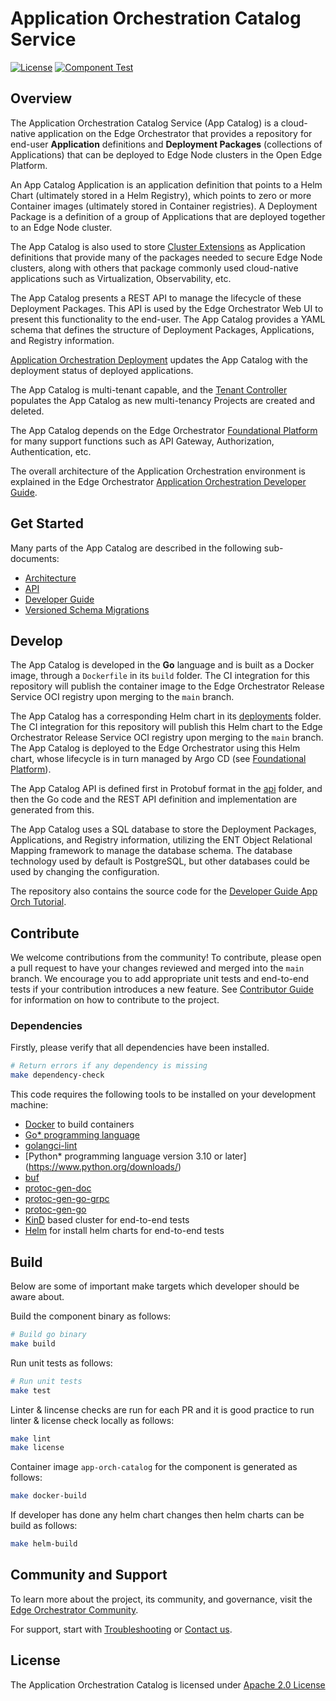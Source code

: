 <!---
  SPDX-FileCopyrightText: (C) 2022 Intel Corporation
  SPDX-License-Identifier: Apache-2.0
-->

# Application Orchestration Catalog Service

[![License](https://img.shields.io/badge/License-Apache%202.0-blue.svg)](https://opensource.org/licenses/Apache-2.0)
[![Component Test](https://github.com/open-edge-platform/app-orch-catalog/actions/workflows/component-test.yml/badge.svg)](https://github.com/open-edge-platform/app-orch-catalog/actions/workflows/component-test.yml)

## Overview

The Application Orchestration Catalog Service (App Catalog) is a cloud-native application on the Edge Orchestrator that
provides a repository for end-user **Application** definitions and **Deployment Packages** (collections of Applications)
that can be deployed to Edge Node clusters in the Open Edge Platform.

An App Catalog Application is an application definition that points to a Helm Chart (ultimately stored in a Helm Registry),
which points to zero or more Container images (ultimately stored in Container registries). A Deployment Package is a definition
of a group of Applications that are deployed together to an Edge Node cluster.

The App Catalog is also used to store [Cluster Extensions] as Application definitions that provide many of the packages
needed to secure Edge Node clusters, along with others that package commonly used cloud-native applications such as
Virtualization, Observability, etc.

The App Catalog presents a REST API to manage the lifecycle of these Deployment Packages. This API is used by the Edge
Orchestrator Web UI to present this functionality to the end-user. The App Catalog provides a YAML schema
that defines the structure of Deployment Packages, Applications, and Registry information.

[Application Orchestration Deployment] updates the App Catalog with the deployment status of deployed applications.

The App Catalog is multi-tenant capable, and the [Tenant Controller] populates the App Catalog as new multi-tenancy Projects
are created and deleted.

The App Catalog depends on the Edge Orchestrator [Foundational Platform] for many support functions such as API Gateway,
Authorization, Authentication, etc.

The overall architecture of the Application Orchestration environment is explained in the
Edge Orchestrator [Application Orchestration Developer Guide](https://docs.openedgeplatform.intel.com/edge-manage-docs/main/developer_guide/app_orch/arch/index.html).

## Get Started

Many parts of the App Catalog are described in the following sub-documents:

- [Architecture](docs/architecture.md)
- [API](docs/api.md)
- [Developer Guide](docs/developer.md)
- [Versioned Schema Migrations](docs/migrations.md)

## Develop

The App Catalog is developed in the **Go** language and is built as a Docker image, through a `Dockerfile`
in its `build` folder. The CI integration for this repository will publish the container image to the Edge Orchestrator
Release Service OCI registry upon merging to the `main` branch.

The App Catalog has a corresponding Helm chart in its [deployments](deployments) folder.
The CI integration for this repository will
publish this Helm chart to the Edge Orchestrator Release Service OCI registry upon merging to the `main` branch.
The App Catalog is deployed to the Edge Orchestrator using this Helm chart, whose lifecycle is in turn managed by
Argo CD (see [Foundational Platform]).

The App Catalog API is defined first in Protobuf format in the [api](api) folder, and then the Go code and the REST API definition
and implementation are generated from this.

The App Catalog uses a SQL database to store the Deployment Packages, Applications, and Registry information, utilizing the
ENT Object Relational Mapping framework to manage the database schema. The database technology used by default is
PostgreSQL, but other databases could be used by changing the configuration.

The repository also contains the source code for the [Developer Guide App Orch Tutorial].

## Contribute

We welcome contributions from the community! To contribute, please open a pull request to have your changes reviewed
and merged into the `main` branch. We encourage you to add appropriate unit tests and end-to-end tests if
your contribution introduces a new feature. See [Contributor Guide] for information on how to contribute to the project.

### Dependencies

Firstly, please verify that all dependencies have been installed.

```bash
# Return errors if any dependency is missing
make dependency-check
```

This code requires the following tools to be installed on your development machine:

- [Docker](https://docs.docker.com/engine/install/) to build containers
- [Go\* programming language](https://go.dev)
- [golangci-lint](https://github.com/golangci/golangci-lint)
- [Python\* programming language version 3.10 or later] (https://www.python.org/downloads/)
- [buf](https://github.com/bufbuild/buf)
- [protoc-gen-doc](https://github.com/pseudomuto/protoc-gen-doc)
- [protoc-gen-go-grpc](https://pkg.go.dev/google.golang.org/grpc)
- [protoc-gen-go](https://pkg.go.dev/google.golang.org/protobuf)
- [KinD](https://kind.sigs.k8s.io/docs/user/quick-start/) based cluster for end-to-end tests
- [Helm](https://helm.sh/docs/intro/install/) for install helm charts for end-to-end tests

## Build

Below are some of important make targets which developer should be aware about.

Build the component binary as follows:

```bash
# Build go binary
make build
```

Run unit tests as follows:

```bash
# Run unit tests
make test
```

Linter & lincense checks are run for each PR and it is good practice to run linter
& license check locally as follows:

```bash
make lint
make license
```

Container image `app-orch-catalog` for the component is generated as follows:

```bash
make docker-build
```

If developer has done any helm chart changes then helm charts can be build as follows:

```bash
make helm-build
```

## Community and Support

To learn more about the project, its community, and governance, visit the [Edge Orchestrator Community].

For support, start with [Troubleshooting] or [Contact us].

## License

The Application Orchestration Catalog is licensed under [Apache 2.0 License]

[Application Orchestration Deployment]: https://github.com/open-edge-platform/app-orch-deployment
[Tenant Controller]: https://github.com/open-edge-platform/app-orch-tenant-controller
[Cluster Extensions]: https://github.com/open-edge-platform/cluster-extensions
[Foundational Platform]: https://docs.openedgeplatform.intel.com/edge-manage-docs/main/developer_guide/platform/index.html
[Contributor Guide]: https://docs.openedgeplatform.intel.com/edge-manage-docs/main/developer_guide/contributor_guide/index.html
[Troubleshooting]: https://docs.openedgeplatform.intel.com/edge-manage-docs/main/developer_guide/troubleshooting/index.html
[Contact us]: https://github.com/open-edge-platform
[Edge Orchestrator Community]: https://docs.openedgeplatform.intel.com/edge-manage-docs/main/index.html
[Apache 2.0 License]: LICENSES/Apache-2.0.txt
[Developer Guide App Orch Tutorial]: app-orch-tutorials/developer-guide-tutorial/README.md
